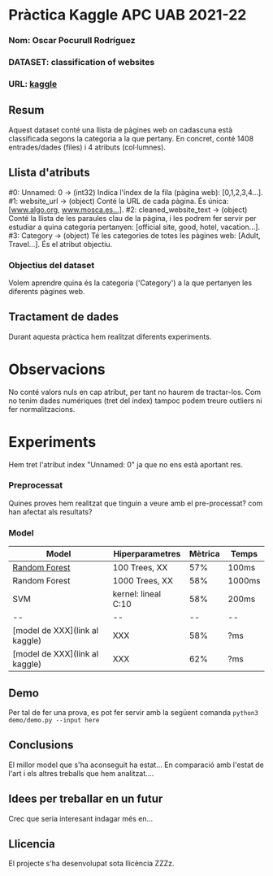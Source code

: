 # Pràctica Kaggle APC UAB 2021-22
### Nom: Oscar Pocurull Rodríguez
### DATASET: classification of websites
### URL: [kaggle](http://www.kaggle.com/hetulmehta/website-classification)
## Resum
Aquest dataset conté una llista de pàgines web on cadascuna està classificada segons la categoria a la que pertany.
En concret, conté 1408 entrades/dades (files) i 4 atributs (col·lumnes).
## Llista d'atributs
#0: Unnamed: 0 -> (int32) Indica l'índex de la fila (pàgina web): [0,1,2,3,4...].
#1: website_url -> (object) Conté la URL de cada pàgina. És única: [www.algo.org, www.mosca.es...].
#2: cleaned_website_text -> (object) Conté la llista de les paraules clau de la pàgina, i les podrem fer servir per estudiar a quina categoria pertanyen: [official site, good, hotel, vacation...].
#3: Category -> (object) Té les categories de totes les pàgines web: [Adult, Travel...]. És el atribut objectiu.
### Objectius del dataset
Volem aprendre quina és la categoria ('Category') a la que pertanyen les diferents pàgines web.
## Tractament de dades
Durant aquesta pràctica hem realitzat diferents experiments.
# Observacions
No conté valors nuls en cap atribut, per tant no haurem de tractar-los.
Com no tenim dades numériques (tret del index) tampoc podem treure outliers ni fer normalitzacions.
# Experiments
Hem tret l'atribut index "Unnamed: 0" ja que no ens està aportant res.

### Preprocessat
Quines proves hem realitzat que tinguin a veure amb el pre-processat? com han afectat als resultats?
### Model
| Model | Hiperparametres | Mètrica | Temps |
| -- | -- | -- | -- |
| [Random Forest](link) | 100 Trees, XX | 57% | 100ms |
| Random Forest | 1000 Trees, XX | 58% | 1000ms |
| SVM | kernel: lineal C:10 | 58% | 200ms |
| -- | -- | -- | -- |
| [model de XXX](link al kaggle) | XXX | 58% | ?ms |
| [model de XXX](link al kaggle) | XXX | 62% | ?ms |
## Demo
Per tal de fer una prova, es pot fer servir amb la següent comanda
``` python3 demo/demo.py --input here ```
## Conclusions
El millor model que s'ha aconseguit ha estat...
En comparació amb l'estat de l'art i els altres treballs que hem analitzat....
## Idees per treballar en un futur
Crec que seria interesant indagar més en...
## Llicencia
El projecte s’ha desenvolupat sota llicència ZZZz.
